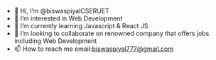 - 👋 Hi, I’m @biswaspiyalCSERUET
- 👀 I’m interested in Web Development
- 🌱 I’m currently learning Javascript & React JS
- 💞️ I’m looking to collaborate on renowned company that offers jobs including Web Development
- 📫 How to reach me email:biswaspiyal777@gmail.com

<!---
biswaspiyalCSERUET/biswaspiyalCSERUET is a ✨ special ✨ repository because its `README.md` (this file) appears on your GitHub profile.
You can click the Preview link to take a look at your changes.
--->
